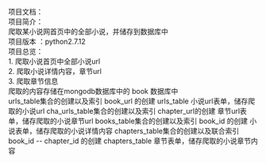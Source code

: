 项目文档：
　　</br>  项目简介：
   </br>       爬取某小说网首页中的全部小说，并储存到数据库中
　　</br>   项目版本 ：python2.7.12
　　<br>   项目总览：
　　　<br>     1. 爬取小说首页中全部小说url
　　　<Br>     2. 爬取小说详情内容，章节url
　　　</br>     3. 爬取章节信息
   </br>爬取的内容存储在mongodb数据库中的 book 数据库中
   </br>urls_table集合的创建以及索引 book_url 的创建
                urls_table 小说url表单，储存爬取的小说url
            cha_urls_table集合的创建以及索引 chapter_url的创建
                章节url表单，储存爬取的小说章节url
            books_table集合的创建以及索引 book_id 的创建
                小说表单，储存爬取的小说详情内容
            chapters_table集合的创建以及联合索引 book_id -- chapter_id 的创建
                chapters_table 章节表单，储存爬取的小说章节内容
